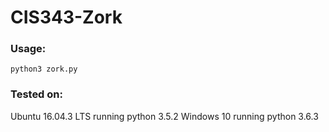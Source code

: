 # CIS343-Zork

### Usage:

```
python3 zork.py
```

### Tested on:
Ubuntu 16.04.3 LTS running python 3.5.2
Windows 10 running python 3.6.3
